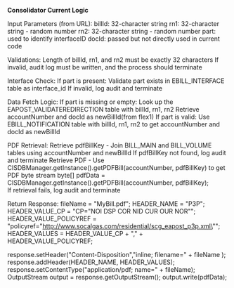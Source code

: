 **Consolidator Current Logic**
 
Input Parameters (from URL):
  billId: 32-character string
  rn1: 32-character string - random number
  rn2: 32-character string - random number
  part: used to identify interfaceID
  docId: passed but not directly used in current code
 
Validations:
  Length of billId, rn1, and rn2 must be exactly 32 characters
  If invalid, audit log must be written, and the process should terminate
 
Interface Check:
  If part is present:
    Validate part exists in EBILL_INTERFACE table as interface_id
  If invalid, log audit and terminate
 
Data Fetch Logic:
  If part is missing or empty:
    Look up the EAPOST_VALIDATEREDIRECTION table with billId, rn1, rn2
    Retrieve accountNumber and docId as newBillId(from flex1)
  If part is valid:
    Use EBILL_NOTIFICATION table with billId, rn1, rn2 to get accountNumber and docId as newBillId
 
PDF Retrieval:
  Retrieve pdfBillKey - Join BILL_MAIN and BILL_VOLUME tables using accountNumber and newBillId
  If pdfBillKey not found, log audit and terminate
  Retrieve PDF - Use CISDBManager.getInstance().getPDFBill(accountNumber, pdfBillKey) to get PDF byte stream
    byte[] pdfData = CISDBManager.getInstance().getPDFBill(accountNumber, pdfBillKey);   
  If retrieval fails, log audit and terminate
 
Return Response:
  fileName = "MyBill.pdf";
  HEADER_NAME = "P3P";
  HEADER_VALUE_CP = "CP=\"NOI DSP COR NID CUR OUR NOR\"";
  HEADER_VALUE_POLICYREF = "policyref=\"http://www.socalgas.com/residential/scg_eapost_p3p.xml\"";
  HEADER_VALUES = HEADER_VALUE_CP + "," + HEADER_VALUE_POLICYREF;
 
  response.setHeader("Content-Disposition","inline; filename=" + fileName );
  response.addHeader(HEADER_NAME, HEADER_VALUES);
  response.setContentType("application/pdf; name=" + fileName);
  OutputStream output = response.getOutputStream();
  output.write(pdfData);
 
